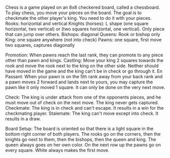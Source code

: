 Chess is a game played on an 8x8 checkered board, called a chessboard. To play chess, you move your pieces on the board. The goal is to checkmate the other player's king. You need to do it with your pieces.
  Rooks: horizontal and vertical
  Knights (horses): L shape (one square horizontal, two vertical) or (two squares horizontal, one vertical). Only piece that can jump over others.
  Bishops: diagonal
  Queens: Rook or bishop only
  King: one square anywhere (not into check)
  Pawns: one square, first move two squares, captures diagonally

  Promotion: When pawns reach the last rank, they can promote to any piece other than pawn and kings. 
  Castling: Move your king 2 squares towards the rook and move the rook next to the king on the other side. Neither should have moved in the game and the king can't be in check or go through it.
  En Passant: When your pawn is on the 5th rank away from your back rank and a pawn moves 2 forward and lands next to yours, you may capture the pawn like it only moved 1 square. It can only be done on the very next move.



  Check: The king is under attack from one of the opponents pieces, and he must move out of check on the next move. The king never gets captured.
  Checkmate: The king is in check and can't escape. It results in a win for the checkmating player.
  Stalemate: The king can't move except into check. It results in a draw.

  Board Setup: The board is oriented so that there is a light square in the bottom right corner of both players. The rooks go on the corners, then the knights go next to them, then the bishops, then the queen and king. The queen always goes on her own color. On the next row up the pawns go on every square.
  White always makes the first move.
